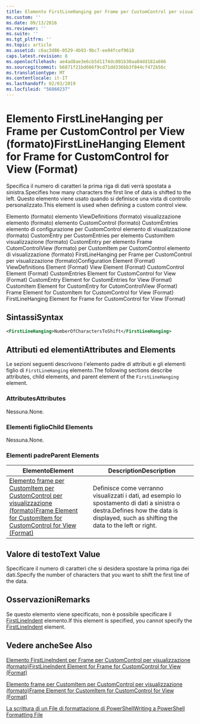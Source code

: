```yaml
---
title: Elemento FirstLineHanging per Frame per CustomControl per visualizzazione (formato) | Microsoft Docs
ms.custom: ''
ms.date: 09/13/2016
ms.reviewer: ''
ms.suite: ''
ms.tgt_pltfrm: ''
ms.topic: article
ms.assetid: c6ac3d86-0529-4b93-9bc7-ee94fcef9618
caps.latest.revision: 8
ms.openlocfilehash: ae4ad8ae3e6cb5d1174dc001b30aa84dd182a606
ms.sourcegitcommit: b6871f21bd666f9cd71dd336bb3f844cf472b56c
ms.translationtype: MT
ms.contentlocale: it-IT
ms.lasthandoff: 02/03/2019
ms.locfileid: "56860237"
---
```

# <a name="firstlinehanging-element-for-frame-for-customcontrol-for-view-format"></a><span data-ttu-id="60202-102">Elemento FirstLineHanging per Frame per CustomControl per View (formato)</span><span class="sxs-lookup"><span data-stu-id="60202-102">FirstLineHanging Element for Frame for CustomControl for View (Format)</span></span>

<span data-ttu-id="60202-103">Specifica il numero di caratteri la prima riga di dati verrà spostata a sinistra.</span><span class="sxs-lookup"><span data-stu-id="60202-103">Specifies how many characters the first line of data is shifted to the left.</span></span> <span data-ttu-id="60202-104">Questo elemento viene usato quando si definisce una vista di controllo personalizzato.</span><span class="sxs-lookup"><span data-stu-id="60202-104">This element is used when defining a custom control view.</span></span>

<span data-ttu-id="60202-105">Elemento (formato) elemento ViewDefinitions (formato) visualizzazione elemento (formato) elemento CustomControl (formato) CustomEntries elemento di configurazione per CustomControl elemento di visualizzazione (formato) CustomEntry per CustomEntries per elemento CustomItem visualizzazione (formato) CustomEntry per elemento Frame CutomControlView (formato) per CustomItem per CustomControl elemento di visualizzazione (formato) FirstLineHanging per Frame per CustomControl per visualizzazione (formato)</span><span class="sxs-lookup"><span data-stu-id="60202-105">Configuration Element (Format) ViewDefinitions Element (Format) View Element (Format) CustomControl Element (Format) CustomEntries Element for CustomControl for View (Format) CustomEntry Element for CustomEntries for View (Format) CustomItem Element for CustomEntry for CutomControlView (Format) Frame Element for CustomItem for CustomControl for View (Format) FirstLineHanging Element for Frame for CustomControl for View (Format)</span></span>

## <a name="syntax"></a><span data-ttu-id="60202-106">Sintassi</span><span class="sxs-lookup"><span data-stu-id="60202-106">Syntax</span></span>

```xml
<FirstLineHanging>NumberOfCharactersToShift</FirstLineHanging>
```

## <a name="attributes-and-elements"></a><span data-ttu-id="60202-107">Attributi ed elementi</span><span class="sxs-lookup"><span data-stu-id="60202-107">Attributes and Elements</span></span>

<span data-ttu-id="60202-108">Le sezioni seguenti descrivono l'elemento padre di attributi e gli elementi figlio di `FirstLineHanging` elemento.</span><span class="sxs-lookup"><span data-stu-id="60202-108">The following sections describe attributes, child elements, and parent element of the `FirstLineHanging` element.</span></span>

### <a name="attributes"></a><span data-ttu-id="60202-109">Attributes</span><span class="sxs-lookup"><span data-stu-id="60202-109">Attributes</span></span>

<span data-ttu-id="60202-110">Nessuna.</span><span class="sxs-lookup"><span data-stu-id="60202-110">None.</span></span>

### <a name="child-elements"></a><span data-ttu-id="60202-111">Elementi figlio</span><span class="sxs-lookup"><span data-stu-id="60202-111">Child Elements</span></span>

<span data-ttu-id="60202-112">Nessuna.</span><span class="sxs-lookup"><span data-stu-id="60202-112">None.</span></span>

### <a name="parent-elements"></a><span data-ttu-id="60202-113">Elementi padre</span><span class="sxs-lookup"><span data-stu-id="60202-113">Parent Elements</span></span>

|<span data-ttu-id="60202-114">Elemento</span><span class="sxs-lookup"><span data-stu-id="60202-114">Element</span></span>|<span data-ttu-id="60202-115">Description</span><span class="sxs-lookup"><span data-stu-id="60202-115">Description</span></span>|
|-------------|-----------------|
|[<span data-ttu-id="60202-116">Elemento frame per CustomItem per CustomControl per visualizzazione (formato)</span><span class="sxs-lookup"><span data-stu-id="60202-116">Frame Element for CustomItem for CustomControl for View (Format)</span></span>](./frame-element-for-customitem-for-customcontrol-for-view-format.md)|<span data-ttu-id="60202-117">Definisce come verranno visualizzati i dati, ad esempio lo spostamento di dati a sinistra o destra.</span><span class="sxs-lookup"><span data-stu-id="60202-117">Defines how the data is displayed, such as shifting the data to the left or right.</span></span>|

## <a name="text-value"></a><span data-ttu-id="60202-118">Valore di testo</span><span class="sxs-lookup"><span data-stu-id="60202-118">Text Value</span></span>

<span data-ttu-id="60202-119">Specificare il numero di caratteri che si desidera spostare la prima riga dei dati.</span><span class="sxs-lookup"><span data-stu-id="60202-119">Specify the number of characters that you want to shift the first line of the data.</span></span>

## <a name="remarks"></a><span data-ttu-id="60202-120">Osservazioni</span><span class="sxs-lookup"><span data-stu-id="60202-120">Remarks</span></span>

<span data-ttu-id="60202-121">Se questo elemento viene specificato, non è possibile specificare il [FirstLineIndent](./firstlineindent-element-for-frame-for-customcontrol-for-view-format.md) elemento.</span><span class="sxs-lookup"><span data-stu-id="60202-121">If this element is specified, you cannot specify the [FirstLineIndent](./firstlineindent-element-for-frame-for-customcontrol-for-view-format.md) element.</span></span>

## <a name="see-also"></a><span data-ttu-id="60202-122">Vedere anche</span><span class="sxs-lookup"><span data-stu-id="60202-122">See Also</span></span>

[<span data-ttu-id="60202-123">Elemento FirstLineIndent per Frame per CustomControl per visualizzazione (formato)</span><span class="sxs-lookup"><span data-stu-id="60202-123">FirstLineIndent Element for Frame for CustomControl for View (Format)</span></span>](./firstlineindent-element-for-frame-for-customcontrol-for-view-format.md)

[<span data-ttu-id="60202-124">Elemento frame per CustomItem per CustomControl per visualizzazione (formato)</span><span class="sxs-lookup"><span data-stu-id="60202-124">Frame Element for CustomItem for CustomControl for View (Format)</span></span>](./frame-element-for-customitem-for-customcontrol-for-view-format.md)

[<span data-ttu-id="60202-125">La scrittura di un File di formattazione di PowerShell</span><span class="sxs-lookup"><span data-stu-id="60202-125">Writing a PowerShell Formatting File</span></span>](./writing-a-powershell-formatting-file.md)
